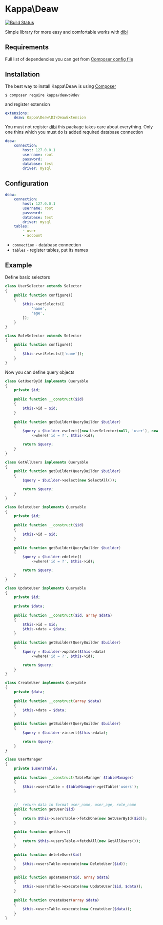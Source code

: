 # Kappa\Deaw

[![Build Status](https://travis-ci.org/Kappa-org/Deaw.svg)](https://travis-ci.org/Kappa-org/Deaw)

Simple library for more easy and comfortable works with [dibi](http://dibiphp.com)
 
## Requirements

Full list of dependencies you can get from [Composer config file](https://github.com/Kappa-org/Deaw/blob/master/composer.json)

## Installation

The best way to install Kappa\Deaw is using [Composer](https://getcomposer.org)

```shell
$ composer require kappa/deaw:@dev
```

and register extension

```yaml
extensions:
    deaw: Kappa\Deaw\DI\DeawExtension
```

You must not register [dibi](http://dibiphp.com) this package takes care about everything. Only one thins which you must
 do is added required database connection
  
```yaml
deaw:
	connection:
		host: 127.0.0.1
		username: root
		password: 
		database: test
		driver: mysql
```

## Configuration

```yaml
deaw:
	connection:
		host: 127.0.0.1
		username: root
		password: 
		database: test
		driver: mysql
	tables:
		- user
		- account
```

* `connection` - database connection
* `tables` - register tables, put its names

## Example

Define basic selectors

```php
class UserSelector extends Selector
{
	public function configure()
	{
		$this->setSelects([
			'name',
			'age',
		]);
	}
}

class RoleSelector extends Selector
{
	public function configure()
	{
		$this->setSelects(['name']);
	}
}
```

Now you can define query objects

```php
class GetUserById implements Queryable
{
	private $id;
	
	public function __construct($id)
	{
		$this->id = $id;
	}
	
	public function getBuilder(QueryBuilder $builder)
	{
		$query = $builder->select([new UserSelector(null, 'user'), new RoleSelector('roles', 'role')])
			->where('id = ?', $this->id);

		return $query;
	}
}

class GetAllUsers implements Queryable
{
	public function getBuilder(QueryBuilder $builder)
	{
		$query = $builder->select(new SelectAll());

		return $query;
	}
}

class DeleteUser implements Queryable
{
	private $id;
	
	public function __construct($id)
	{
		$this->id = $id;
	}
	
	public function getBuilder(QueryBuilder $builder)
	{
		$query = $builder->delete()
			->where('id = ?', $this->id);

		return $query;
	}
}

class UpdateUser implements Queryable
{
	private $id;
	
	private $data;
	
	public function __construct($id, array $data)
	{
		$this->id = $id;
		$this->data = $data;
	}
	
	public function getBuilder(QueryBuilder $builder)
	{
		$query = $builder->update($this->data)
			->where('id = ?', $this->id);

		return $query;
	}
}

class CreateUser implements Queryable
{
	private $data;
	
	public function __construct(array $data)
	{
		$this->data = $data;
	}
	
	public function getBuilder(QueryBuilder $builder)
	{
		$query = $builder->insert($this->data);

		return $query;
	}
}
```

```php
class UserManager
{
	private $usersTable;
	
	public function __construct(TableManager $tableManager)
	{
		$this->usersTable = $tableManager->getTable('users');
	}
	
	
	//	return data in format user_name, user_age, role_name
	public function getUser($id)
	{
		return $this->usersTable->fetchOne(new GetUserById($id));
	}
	
	public function getUsers()
	{
		return $this->usersTable->fetchAll(new GetAllUsers());
	}
	
	public function deleteUser($id)
	{
		$this->usersTable->execute(new DeleteUser($id));
	}
	
	public function updateUser($id, array $data)
	{
		$this->usersTable->execute(new UpdateUser($id, $data));
	}
	
	public function createUser(array $data)
	{ 
		$this->usersTable->execute(new CreateUser($data));
	}
}
```

